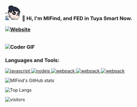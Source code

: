 <h3 align="left">
 <abc>
  <img src="https://github.com/MIFind/MIFind.github.io/blob/main/public/tx.png?raw=true" alt="Coder GIF" width="50" height="50">
  <span>👋 Hi, I'm MIFind, and FED in Tuya Smart Now.<span>
   
  [![Website](https://img.shields.io/website?label=milimili.online&style=for-the-badge&url=https%3A%2F%2Fmilimili.online)](http://milimili.online/)

<br>

<img src="https://media.giphy.com/media/1NYkJ0wTvncdXV5dN5/giphy.gif" alt="Coder GIF" width="300" height="300">
</abc>

</h3> 
<h3 align="left">Languages and Tools:</h3>
<p align="left">
    <a href="https://developer.mozilla.org/en-US/docs/Web/JavaScript" target="_blank"> <img src="https://www.vectorlogo.zone/logos/javascript/javascript-ar21.svg" alt="javascript" height="40"/> </a>
    <a href="https://nodejs.org" target="_blank"> <img src="https://www.vectorlogo.zone/logos/nodejs/nodejs-ar21.svg" alt="nodejs"  height="40"/> </a>
    <a href="https://github.com/facebook/react" target="_blank"> <img src="https://www.vectorlogo.zone/logos/reactjs/reactjs-ar21.svg" alt="webpack" height="40"/> </a>
 <a href="https://flutter.dev/" target="_blank"> <img src="https://www.vectorlogo.zone/logos/flutterio/flutterio-ar21.svg" alt="webpack"  height="40"/> </a>
  <a href="https://www.google.com/chrome/" target="_blank"> <img src="https://www.vectorlogo.zone/logos/google_chrome/google_chrome-ar21.svg" alt="webpack" height="40"/> </a>
 
</p>

![MIFind's GitHub stats](https://github-readme-stats.vercel.app/api?username=MIFind&show_icons=true&theme=radical)

![Top Langs](https://github-readme-stats.vercel.app/api/top-langs/?username=MIFind&layout=radical)

![visitors](https://visitor-badge.glitch.me/badge?page_id=page.id)
